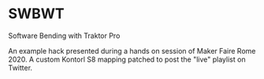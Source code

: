 # SWBWT
Software Bending with Traktor Pro

An example hack presented during a hands on session of Maker Faire Rome 2020.
A custom Kontorl S8 mapping patched to post the "live" playlist on Twitter.
